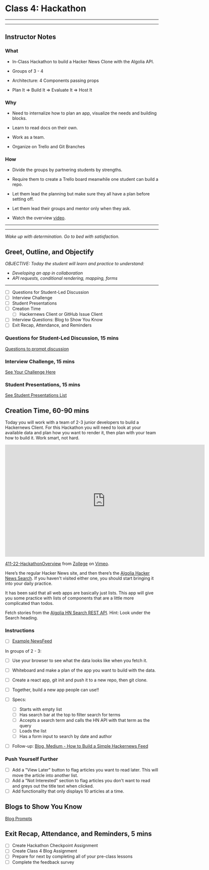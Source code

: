 # Class 4: Hackathon

<!-- ! HIDE FROM STUDENT; INSTRUCTOR ONLY CONTENT -->
<!-- ## Instructor Only Content - HIDE FROM STUDENTS -->
<!-- cp workspace/resources/classOutlineTemplate.md docs/module- -->
*****
*****

## Instructor Notes

### What

* In-Class Hackathon to build a Hacker News Clone with the Algolia API.

* Groups of 3 - 4

* Architecture: 4 Components passing props

* Plan It => Build It => Evaluate It => Host It

### Why

* Need to internalize how to plan an app, visualize the needs and building blocks.

* Learn to read docs on their own.

* Work as a team.

* Organize on Trello and Git Branches

### How

* Divide the groups by partnering students by strengths.

* Require them to create a Trello board meanwhile one student can build a repo.

* Let them lead the planning but make sure they all have a plan before setting off.

* Let them lead their groups and mentor only when they ask.

* Watch the overview [video](https://vimeo.com/492160010).

<!-- ! END INSTRUCTOR ONLY CONTENT -->

*****
*****

*Wake up with determination. Go to bed with satisfaction.*

## Greet, Outline, and Objectify

<!-- SMART: Specific, Measurable, Attainable, Relevant, and Timely. -->
<!-- https://examples.yourdictionary.com/well-written-examples-of-learning-objectives.html -->
  
*OBJECTIVE: Today the student will learn and practice to understand:*

* *Developing an app in collaboration*
* *API requests, conditional rendering, mapping, forms*

*****

- [ ] Questions for Student-Led Discussion
- [ ] Interview Challenge
- [ ] Student Presentations
- [ ] Creation Time
    * [ ] Hackernews Client or GitHub Issue Client
- [ ] Interview Questions: Blog to Show You Know
- [ ] Exit Recap, Attendance, and Reminders

### Questions for Student-Led Discussion, 15 mins
<!-- This section should be structured with the 5E model: https://lesley.edu/article/empowering-students-the-5e-model-explained -->

[Questions to prompt discussion](./../additionalResources/questionsForDiscussion/qfd-class-4.md)

### Interview Challenge, 15 mins
<!-- The last two E happen here: elaborate and evaluate  -->
<!-- this sections should have a challenge that can be solved with the skills they've learned since their last class. -->
<!-- ! HIDDEN CONTENT: INSTRUCTOR ONLY -->
[See Your Challenge Here](./../additionalResources/interviewChallenges.md)
<!-- ! END HIDDEN CONTENT: INSTRUCTOR ONLY -->

### Student Presentations, 15 mins

[See Student Presentations List](./../additionalResources/studentPresentations.md)

## Creation Time, 60-90 mins

Today you will work with a team of 2-3 junior developers to build a Hackernews Client. For this Hackathon you will need to look at your available data and plan how you want to render it, then plan with your team how to build it. Work smart, not hard.

<iframe src="https://player.vimeo.com/video/492160010?color=2565EF&byline=0&portrait=0" width="655" height="368" frameborder="0" allow="autoplay; fullscreen" allowfullscreen></iframe>
<p><a href="https://vimeo.com/492160010">411-22-HackathonOverview</a> from <a href="https://vimeo.com/zollege">Zollege</a> on <a href="https://vimeo.com">Vimeo</a>.</p>

Here’s the regular Hacker News site, and then there’s the [Algolia Hacker News Search](https://hn.algolia.com/?dateRange=last24h&page=0&prefix=false&query=&sort=byDate&type=story). If you haven't visited either one, you should start bringing it into your daily practice.

It has been said that all web apps are basically just lists. This app will give you some practice with lists of components that are a little more complicated than todos.

Fetch stories from the [Algolia HN Search REST API](https://hn.algolia.com/api). Hint: Look under the Search heading.

### Instructions

- [ ] [Example NewsFeed](https://hn.algolia.com/?query=&sort=byPopularity&prefix&page=0&dateRange=all&type=story)

In groups of 2 - 3:

- [ ] Use your browser to see what the data looks like when you fetch it.
- [ ] Whiteboard and make a plan of the app you want to build with the data.
- [ ] Create a react app, git init and push it to a new repo, then git clone.
- [ ] Together, build a new app people can use!!
- [ ] Specs:

    * [ ] Starts with empty list
    * [ ] Has search bar at the top to filter search for terms
    * [ ] Accepts a search term and calls the HN API with that term as the query
    * [ ] Loads the list
    * [ ] Has a form input to search by date and author

- [ ] Follow-up: [Blog, Medium - How to Build a Simple Hackernews Feed](https://medium.com/styled-components/how-to-build-a-simple-hackernews-feed-with-styled-components-a8905211e45e)

### Push Yourself Further

- [ ] Add a "View Later" button to flag articles you want to read later. This will move the article into another list.
- [ ] Add a "Not Interested" section to flag articles you don't want to read and greys out the title text when clicked.
- [ ] Add functionality that only displays 10 articles at a time.

<!-- 
Optional Project Two

Make a simplified version of GitHub’s Issues page. Keep the scope small, just focus on implementing the list of issues, and ignore the stuff in the header (search, filtering, stars, etc).

Use the [GitHub Issues API](https://developer.github.com/v3/issues/)

Example of [GitHub Issues Tracker](https://github.com/facebook/create-react-app/issues)
Project 2 Instructions
In groups of 2 - 3:

- [ ] Use your browser to see what the data looks like when you fetch it.
- [ ] Whiteboard and make a plan of the app you want to build with the data.
- [ ] Create a React app, git init and push it to a new repo, then git clone.
- [ ] together, build a new app people can use!!
- [ ] Specs:
    * [ ] Has a form that:
    * [ ] Can filter by repo
    * [ ] Can filter by user.login
    * [ ] Can filter by state
    * [ ] Can filter by title 
 - [ ] Follow Up [Blog, GitHub - Issues Viewer](https://github.com/dceddia/github-issues-viewer)   
    
#### Push Yourself Further

- [ ] Add functionality that only allows you to see 10 issues at a time.
- [ ] Add a pagination control to allow navigating through the entire list of issues.

-->

## Blogs to Show You Know

[Blog Prompts](./../additionalResources/blogPrompts.md)

## Exit Recap, Attendance, and Reminders, 5 mins

- [ ] Create Hackathon Checkpoint Assignment
- [ ] Create Class 4 Blog Assignment
- [ ] Prepare for next by completing all of your pre-class lessons
- [ ] Complete the feedback survey

<!-- <iframe id="openedx-zollege" src="https://openedx.zollege.com/feedback" style="width: 100%; height: 500px; border: 0">Browser not compatible.</iframe>
<script src="https://openedx.zollege.com/assets/index.js" type="application/javascript"></script> -->


<!-- TODO Create 3 question exit questions -->

<!-- TODO INSERT Student Feedback From -->

<!-- TODO INSERT *HIDDEN* Instructor Feedback Form -->

<!-- 
height/width = 1.777 ---- width="655" height="368"
cp workspace/resources/classOutlineTemplate.md docs/module-
 -->